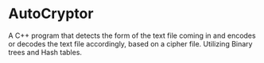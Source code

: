 # AutoCryptor 
A C++ program that detects the form of the text file coming in and encodes or decodes the text file accordingly, based on a cipher file. 
Utilizing Binary trees and Hash tables. 
